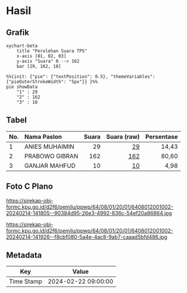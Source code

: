 # Hasil

## Grafik

```mermaid
xychart-beta
    title "Perolehan Suara TPS"
    x-axis [01, 02, 03]
    y-axis "Suara" 0 --> 162
    bar [29, 162, 10]
```

```mermaid
%%{init: {"pie": {"textPosition": 0.5}, "themeVariables": {"pieOuterStrokeWidth": "5px"}} }%%
pie showData
    "1" : 29
    "2" : 162
    "3" : 10
```

## Tabel

| No. | Nama Paslon    | Suara | Suara (raw) | Persentase |
|:--- |:-------------- | -----:| -----------:| ----------:|
| 1   | ANIES MUHAIMIN | 29    | [29][p-1]   | 14,43      |
| 2   | PRABOWO GIBRAN | 162   | [162][p-2]  | 80,60      |
| 3   | GANJAR MAHFUD  | 10    | [10][p-3]   | 4,98       |


[p-1]: https://github.com/gigit-pemilu/pemilu-2024-64-kalimantan-timur/blob/main/pilpres/hitung-suara/sub/64-kalimantan-timur/sub/08-kutai-timur/sub/01-muara-ancalong/sub/2001-senyiur/sub/002-tps/sub/paslon-1.txt
[p-2]: https://github.com/gigit-pemilu/pemilu-2024-64-kalimantan-timur/blob/main/pilpres/hitung-suara/sub/64-kalimantan-timur/sub/08-kutai-timur/sub/01-muara-ancalong/sub/2001-senyiur/sub/002-tps/sub/paslon-2.txt
[p-3]: https://github.com/gigit-pemilu/pemilu-2024-64-kalimantan-timur/blob/main/pilpres/hitung-suara/sub/64-kalimantan-timur/sub/08-kutai-timur/sub/01-muara-ancalong/sub/2001-senyiur/sub/002-tps/sub/paslon-3.txt

## Foto C Plano

https://sirekap-obj-formc.kpu.go.id/d2f6/pemilu/ppwp/64/08/01/20/01/6408012001002-20240214-141805--90384d95-26e3-4992-836c-54ef20a86864.jpg

https://sirekap-obj-formc.kpu.go.id/d2f6/pemilu/ppwp/64/08/01/20/01/6408012001002-20240214-141926--f8cbf080-5a4e-4ac8-9ab7-caaad5bfd486.jpg


## Metadata

| Key        | Value               |
| ---------- | ------------------- |
| Time Stamp | 2024-02-22 09:00:00 |



